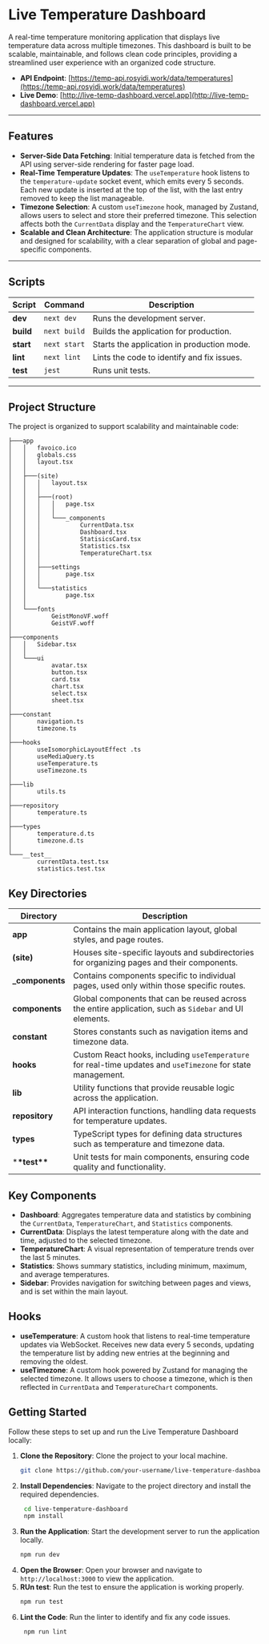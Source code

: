 # Live Temperature Dashboard

A real-time temperature monitoring application that displays live temperature data across multiple timezones. This dashboard is built to be scalable, maintainable, and follows clean code principles, providing a streamlined user experience with an organized code structure.

- **API Endpoint**: [https://temp-api.rosyidi.work/data/temperatures](https://temp-api.rosyidi.work/data/temperatures)
- **Live Demo**: [http://live-temp-dashboard.vercel.app](http://live-temp-dashboard.vercel.app)

---

## Features

- **Server-Side Data Fetching**: Initial temperature data is fetched from the API using server-side rendering for faster page load.
- **Real-Time Temperature Updates**: The `useTemperature` hook listens to the `temperature-update` socket event, which emits every 5 seconds. Each new update is inserted at the top of the list, with the last entry removed to keep the list manageable.
- **Timezone Selection**: A custom `useTimezone` hook, managed by Zustand, allows users to select and store their preferred timezone. This selection affects both the `CurrentData` display and the `TemperatureChart` view.
- **Scalable and Clean Architecture**: The application structure is modular and designed for scalability, with a clear separation of global and page-specific components.

---

## Scripts

| Script    | Command      | Description                                |
| --------- | ------------ | ------------------------------------------ |
| **dev**   | `next dev`   | Runs the development server.               |
| **build** | `next build` | Builds the application for production.     |
| **start** | `next start` | Starts the application in production mode. |
| **lint**  | `next lint`  | Lints the code to identify and fix issues. |
| **test**  | `jest`       | Runs unit tests.                           |

---

## Project Structure

The project is organized to support scalability and maintainable code:

```plaintext
├───app
│   │   favoico.ico
│   │   globals.css
│   │   layout.tsx
│   │
│   ├───(site)
│   │   │   layout.tsx
│   │   │
│   │   ├───(root)
│   │   │   │   page.tsx
│   │   │   │
│   │   │   └───_components
│   │   │           CurrentData.tsx
│   │   │           Dashboard.tsx
│   │   │           StatisicsCard.tsx
│   │   │           Statistics.tsx
│   │   │           TemperatureChart.tsx
│   │   │
│   │   ├───settings
│   │   │       page.tsx
│   │   │
│   │   └───statistics
│   │           page.tsx
│   │
│   └───fonts
│           GeistMonoVF.woff
│           GeistVF.woff
│
├───components
│   │   Sidebar.tsx
│   │
│   └───ui
│           avatar.tsx
│           button.tsx
│           card.tsx
│           chart.tsx
│           select.tsx
│           sheet.tsx
│
├───constant
│       navigation.ts
│       timezone.ts
│
├───hooks
│       useIsomorphicLayoutEffect .ts
│       useMediaQuery.ts
│       useTemperature.ts
│       useTimezone.ts
│
├───lib
│       utils.ts
│
├───repository
│       temperature.ts
│
├───types
│       temperature.d.ts
│       timezone.d.ts
│
└───__test__
        currentData.test.tsx
        statistics.test.tsx
```

## Key Directories

| Directory        | Description                                                                                                  |
| ---------------- | ------------------------------------------------------------------------------------------------------------ |
| **app**          | Contains the main application layout, global styles, and page routes.                                        |
| **(site)**       | Houses site-specific layouts and subdirectories for organizing pages and their components.                   |
| **\_components** | Contains components specific to individual pages, used only within those specific routes.                    |
| **components**   | Global components that can be reused across the entire application, such as `Sidebar` and UI elements.       |
| **constant**     | Stores constants such as navigation items and timezone data.                                                 |
| **hooks**        | Custom React hooks, including `useTemperature` for real-time updates and `useTimezone` for state management. |
| **lib**          | Utility functions that provide reusable logic across the application.                                        |
| **repository**   | API interaction functions, handling data requests for temperature updates.                                   |
| **types**        | TypeScript types for defining data structures such as temperature and timezone data.                         |
| \***\*test\*\*** | Unit tests for main components, ensuring code quality and functionality.                                     |

## Key Components

- **Dashboard**: Aggregates temperature data and statistics by combining the `CurrentData`, `TemperatureChart`, and `Statistics` components.
- **CurrentData**: Displays the latest temperature along with the date and time, adjusted to the selected timezone.
- **TemperatureChart**: A visual representation of temperature trends over the last 5 minutes.
- **Statistics**: Shows summary statistics, including minimum, maximum, and average temperatures.
- **Sidebar**: Provides navigation for switching between pages and views, and is set within the main layout.

## Hooks

- **useTemperature**: A custom hook that listens to real-time temperature updates via WebSocket. Receives new data every 5 seconds, updating the temperature list by adding new entries at the beginning and removing the oldest.
- **useTimezone**: A custom hook powered by Zustand for managing the selected timezone. It allows users to choose a timezone, which is then reflected in `CurrentData` and `TemperatureChart` components.

## Getting Started

Follow these steps to set up and run the Live Temperature Dashboard locally:

1. **Clone the Repository**: Clone the project to your local machine.
   ```bash
   git clone https://github.com/your-username/live-temperature-dashboard.git
   ```
2. **Install Dependencies**: Navigate to the project directory and install the required dependencies.
   ```bash
    cd live-temperature-dashboard
    npm install
   ```
3. **Run the Application**: Start the development server to run the application locally.
   ```bash
   npm run dev
   ```
4. **Open the Browser**: Open your browser and navigate to `http://localhost:3000` to view the application.
5. **RUn test**: Run the test to ensure the application is working properly.
   ```bash
   npm run test
   ```
6. **Lint the Code**: Run the linter to identify and fix any code issues.
   ```bash
    npm run lint
   ```
